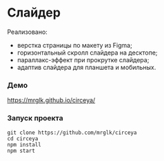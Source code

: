 # Слайдер

Реализовано:

- верстка страницы по макету из Figma;
- горизонтальный скролл слайдера на десктопе;
- параллакс-эффект при прокрутке слайдера;
- адаптив слайдера для планшета и мобильных.

### Демо

https://mrglk.github.io/circeya/

### Запуск проекта

```
git clone https://github.com/mrglk/circeya
cd circeya
npm install
npm start
```

